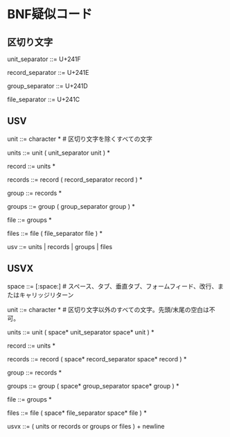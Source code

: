 # BNF疑似コード

## 区切り文字

unit_separator ::= U+241F

record_separator ::= U+241E

group_separator ::= U+241D

file_separator ::= U+241C

## USV

unit ::= character * # 区切り文字を除くすべての文字

units ::= unit ( unit_separator unit ) *

record ::= units *

records ::= record ( record_separator record ) *

group ::= records *

groups ::= group ( group_separator group ) *

file ::= groups *

files ::= file ( file_separator file ) *

usv ::= units | records | groups | files

## USVX

space ::= [:space:] # スペース、タブ、垂直タブ、フォームフィード、改行、またはキャリッジリターン

unit ::= character * # 区切り文字以外のすべての文字。先頭/末尾の空白は不可。

units ::= unit ( space* unit_separator space* unit ) *

record ::= units *

records ::= record ( space* record_separator space* record ) *

group ::= records *

groups ::= group ( space* group_separator space* group ) *

file ::= groups *

files ::= file ( space* file_separator space* file ) *

usvx ::= ( units or records or groups or files ) + newline
